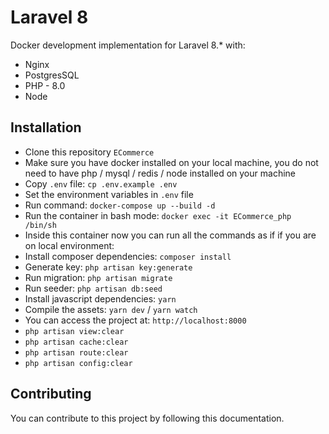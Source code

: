 #  Laravel 8 

Docker development implementation for Laravel 8.\* with:

- Nginx
- PostgresSQL
- PHP - 8.0
- Node

## Installation

- Clone this repository `ECommerce`
- Make sure you have docker installed on your local machine, you do not need to have php / mysql / redis / node installed on your machine
- Copy `.env` file: `cp .env.example .env`
- Set the environment variables in `.env` file
- Run command: `docker-compose up --build -d`
-  Run the container in bash mode: `docker exec -it ECommerce_php /bin/sh`
- Inside this container now you can run all the commands as if if you are on local environment:
- Install composer dependencies: `composer install`
- Generate key: `php artisan key:generate`
- Run migration: `php artisan migrate`
- Run seeder: `php artisan db:seed`
- Install javascript dependencies: `yarn`
- Compile the assets: `yarn dev` / `yarn watch`  
- You can access the project at: `http://localhost:8000`
- `php artisan view:clear`
- `php artisan cache:clear`
- `php artisan route:clear`
- `php artisan config:clear`


## Contributing

You can contribute to this project by following this documentation.
